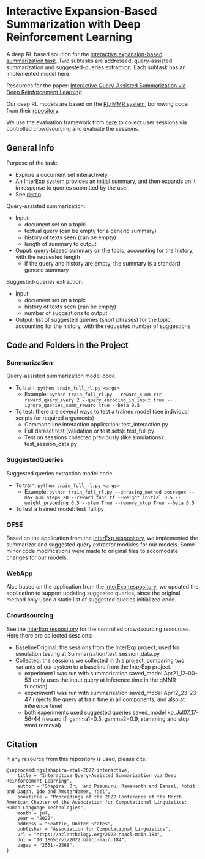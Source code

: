 # Interactive Expansion-Based Summarization with Deep Reinforcement Learning

A deep RL based solution for the [interactive expansion-based summarization task](https://aclanthology.org/2021.naacl-main.54.pdf).
Two subtasks are addressed: query-assisted summarization and suggested-queries extraction. Each subtask has an implemented model here.

Resources for the paper: [Interactive Query-Assisted Summarization via Deep Reinforcement Learning](https://aclanthology.org/2022.naacl-main.184.pdf)

Our deep RL models are based on the [RL-MMR system](https://aclanthology.org/2020.emnlp-main.136.pdf), borrowing code from their [repository](https://github.com/morningmoni/RL-MMR).

We use the evaluation framework from [here](https://github.com/OriShapira/InterExp) to collect user sessions via controlled crowdsourcing and evaluate the sessions.

## General Info
Purpose of the task:
- Explore a document set interactively.
- An InterExp system provides an initial summary, and then expands on it in response to queries submitted by the user.
- See [demo](https://nlp.biu.ac.il/~oris/qfse/qfse.html).

Query-assisted summarization:
- Input:
	- document set on a topic
	- textual query (can be empty for a generic summary)
	- history of texts seen (can be empty)
	- length of summary to output
- Ouput: query-biased summary on the topic, accounting for the history, with the requested length
	- if the query and history are empty, the summary is a standard generic summary
	
Suggested-queries extraction:
- Input:
	- document set on a topic
	- history of texts seen (can be empty)
	- number of suggestions to output
- Output: list of suggested queries (short phrases) for the topic, accounting for the history, with the requested number of suggestions



## Code and Folders in the Project

### Summarization
Query-assisted summarization model code.
- To train: ```python train_full_rl.py <args>```
	- Example: ```python train_full_rl.py --reward_summ r1r --reward_query_every 2 --query_encoding_in_input true --ignore_queries_summ_reward true --beta 0.5```
- To test: there are several ways to test a trained model (see individual scripts for required arguments)
	- Command line interaction application: test_interaction.py
	- Full dataset test (validation or test sets): test_full.py
	- Test on sessions collected previously (like simulations): test_session_data.py
	
### SuggestedQueries
Suggested queries extraction model code.
- To train: ```python train_full_rl.py <args>```
	- Example: ```python train_full_rl.py --phrasing_method posregex --max_num_steps 20 --reward_func tf --weight_initial 0.5 --weight_preceding 0.5 --stem True --remove_stop True --beta 0.5```
- To test a trained model: test_full.py

### QFSE
Based on the application from the [InterExp respository](https://github.com/OriShapira/InterExp), we implemented the summarizer and suggested query extractor modules for our models. Some minor code modifications were made to original files to accomodate changes for our models.

### WebApp
Also based on the application from the [InterExp respository](https://github.com/OriShapira/InterExp), we updated the application to support updating suggested queries, since the original method only used a static list of suggested queries initialized once.

### Crowdsourcing
See the [InterExp respository](https://github.com/OriShapira/InterExp) for the controlled crowdsourcing resources.
Here there are collected sessions:
- BaselineOriginal: the sessions from the InterExp project, used for simulation testing at Summarization/test_session_data.py
- Collected: the sessions we collected in this project, comparing two variants of our system to a baseline from the InterExp project.
	- experiment1 was run with summarization saved_model Apr21_12-00-53 (only uses the input query at inference time in the qMMR function)
	- experiment1 was run with summarization saved_model Apr12_23-23-47 (injects the query at train time in all components, and also at inference time)
	- both experiments used suggested queries saved_model kp_Jul07_17-56-44 (reward tf, gamma1=0.5, gamma2=0.9, stemming and stop word removal)
	
## Citation
If any resource from this repository is used, please cite:
```
@inproceedings{shapira-etal-2022-interactive,
    title = "Interactive Query-Assisted Summarization via Deep Reinforcement Learning",
    author = "Shapira, Ori  and Pasunuru, Ramakanth and Bansal, Mohit and Dagan, Ido and Amsterdamer, Yael",
    booktitle = "Proceedings of the 2022 Conference of the North American Chapter of the Association for Computational Linguistics: Human Language Technologies",
    month = jul,
    year = "2022",
    address = "Seattle, United States",
    publisher = "Association for Computational Linguistics",
    url = "https://aclanthology.org/2022.naacl-main.184",
    doi = "10.18653/v1/2022.naacl-main.184",
    pages = "2551--2568",
}
```
